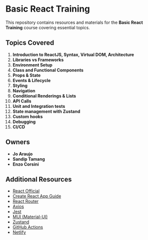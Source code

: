 # Basic React Training

This repository contains resources and materials for the **Basic React Training** course covering essential topics.

## Topics Covered

1. **Introduction to ReactJS, Syntax, Virtual DOM, Architecture**
2. **Libraries vs Frameworks**
3. **Environment Setup**
4. **Class and Functional Components**
5. **Props & State**
6. **Events & Lifecycle**
7. **Styling**
8. **Navigation**
9. **Conditional Renderings & Lists**
10. **API Calls**
11. **Unit and Integration tests**
12. **State management with Zustand**
13. **Custom hooks**
14. **Debugging**
15. **CI/CD**

## Owners

- **Jo Araujo**
- **Sandip Tamang**
- **Enzo Corsini**

## Additional Resources

- [React Official](https://reactjs.org/docs/getting-started.html)
- [Create React App Guide](https://create-react-app.dev/docs/getting-started/)
- [React Router](https://reactrouter.com/web/guides/quick-start)
- [Axios](https://axios-http.com/docs/intro)
- [Jest](https://jestjs.io/docs/getting-started)
- [MUI (Material-UI)](https://mui.com/)
- [Zustand](https://docs.pmnd.rs/zustand/getting-started/introduction)
- [GitHub Actions](https://docs.github.com/en/actions)
- [Netlify](https://docs.netlify.com/)

